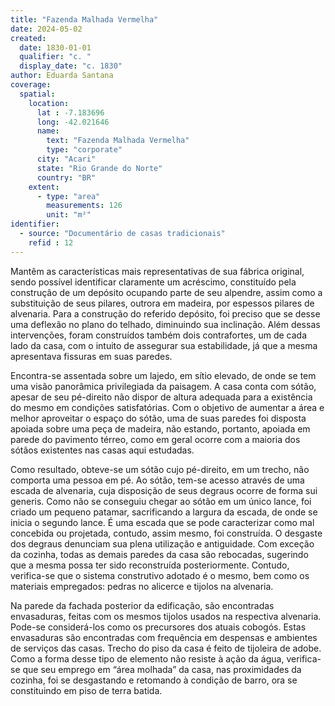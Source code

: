 ```yaml
---
title: "Fazenda Malhada Vermelha"
date: 2024-05-02
created:
  date: 1830-01-01
  qualifier: "c. "
  display_date: "c. 1830"
author: Eduarda Santana
coverage:
  spatial:
    location:
      lat : -7.183696
      long: -42.021646
      name: 
        text: "Fazenda Malhada Vermelha"
        type: "corporate"
      city: "Acari"
      state: "Rio Grande do Norte"
      country: "BR"
    extent:
      - type: "area"
        measurements: 126
        unit: "m²"
identifier:
  - source: "Documentário de casas tradicionais"
    refid : 12
---
```


Mantêm as características mais representativas de sua fábrica original, sendo possível identificar claramente um acréscimo, constituído pela construção de um depósito ocupando parte de seu alpendre, assim como a substituição de seus pilares, outrora em madeira, por espessos pilares de alvenaria. Para a construção do referido depósito, foi preciso que se desse uma deflexão no plano do telhado, diminuindo sua inclinação. Além dessas intervenções, foram construídos também dois contrafortes, um de cada lado da casa, com o intuito de assegurar sua estabilidade, já que a mesma apresentava fissuras em suas paredes.

Encontra-se assentada sobre um lajedo, em sítio elevado, de onde se tem uma visão panorâmica privilegiada da paisagem. A casa conta com sótão, apesar de seu pé-direito não dispor de altura adequada para a existência do mesmo em condições satisfatórias. Com o objetivo de aumentar a área e melhor aproveitar o espaço do sótão, uma de suas paredes foi disposta apoiada sobre uma peça de madeira, não estando, portanto, apoiada em parede do pavimento térreo, como em geral ocorre com a maioria dos sótãos existentes nas casas aqui estudadas. 

Como resultado, obteve-se um sótão cujo pé-direito, em um trecho, não comporta uma pessoa em pé. Ao sótão, tem-se acesso através de uma escada de alvenaria, cuja disposição de seus degraus ocorre de forma sui generis. Como não se conseguiu chegar ao sótão em um único lance, foi criado um pequeno patamar, sacrificando a largura da escada, de onde se inicia o segundo lance. É uma escada que se pode caracterizar como mal concebida ou projetada, contudo, assim mesmo, foi construída. O desgaste dos degraus denunciam sua plena utilização e antiguidade. Com exceção da cozinha, todas as demais paredes da casa são rebocadas, sugerindo que a mesma possa ter sido reconstruída posteriormente. Contudo, verifica-se que o sistema construtivo adotado é o mesmo, bem como os materiais empregados: pedras no alicerce e tijolos na alvenaria. 

Na parede da fachada posterior da edificação, são encontradas envasaduras, feitas com os mesmos tijolos usados na respectiva alvenaria. Pode-se considerá-los como os precursores dos atuais cobogós. Estas envasaduras são encontradas com frequência em despensas e ambientes de serviços das casas. Trecho do piso da casa é feito de tijoleira de adobe. Como a forma desse tipo de elemento não resiste à ação da água, verifica-se que seu emprego em “área molhada” da casa, nas proximidades da cozinha, foi se desgastando e retomando à condição de barro, ora se constituindo em piso de terra batida.
